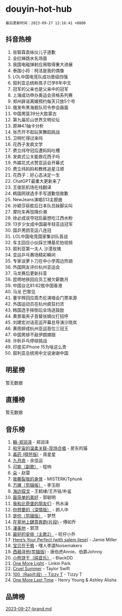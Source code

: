 # douyin-hot-hub

`最后更新时间：2023-09-27 12:16:41 +0800`

## 抖音热榜

1. 张智霖袁咏仪儿子道歉
1. 全红婵跳水名场面
1. 我国电磁弹射应用取得重大进展
1. 泰国小将：柯洁是我的偶像
1. LOL中国电竞队成功晋级四强
1. 叙利亚总统称孩子已学8年中文
1. 冠军的父亲也是父亲中的冠军
1. 上海成功申办奥运会资格系列赛
1. 郑州辟谣离婚预约每天只放5个号
1. 俄发布黑海舰队司令参会画面
1. 中国男篮39分大胜蒙古
1. 第九届尼山世界文明论坛
1. 原神4.1抽卡分析
1. 张杰开不起玩笑舞蹈挑战
1. 卫明忙得过来吗
1. 花西子发疯文学
1. 费立纬夺冠后遭妈妈吐槽
1. 发疯式公关能救花西子吗
1. 外媒花式点赞亚运会开幕式
1. 费立纬妈妈和教练追星汪顺
1. 花西子：好心态决定一生
1. ChatGPT最重大更新来了
1. 王俊凯机场在线翻译
1. 韩国网球选手手写道歉信致歉
1. NewJeans演唱S13主题曲
1. 孙颖莎获胜后日本队员跺脚尖叫
1. 摩托车再现降价潮
1. 徐必成说夺冠后最想吃江西水粉
1. 13岁少女成中国最年轻亚运冠军
1. 国乒男团亚运八连冠
1. LOL中国电竞国家集训队首战
1. 车主回应小伙踩兰博基尼拍视频
1. 叙利亚第一夫人 沙漠玫瑰
1. 亚运乒乓赛场精彩瞬间
1. 专家谈萝卜刀在中小学周边热销
1. 外国网友评价杭州亚运会
1. 马龙赛后更新抖音
1. 昆明地铁回应员工被欠薪数月
1. 中国台北81:62胜中国香港
1. 马龙 巴黎见
1. 董宇辉回应周杰伦演唱会门票来源
1. 外国运动员在杭州疯狂扫货
1. 韩国选手摔倒后全场送鼓励
1. 黄景瑜夹子音替张婧仪打招呼
1. 刘建宏对话亚运开幕总导演沙晓岚
1. 黄雨婷成杭州亚运首位三冠王
1. 中国男排不敌伊朗摘银
1. 许昕乒乓停球挑战
1. 印度买iPhone 15为啥这么贵
1. 叙利亚总统用中文说谢谢中国

## 明星榜

暂无数据

## 直播榜

暂无数据

## 音乐榜

1. [瞬-郑润泽](https://sf3-cdn-tos.douyinstatic.com/obj/tos-cn-ve-2774/oYXHIohzvbNAzBhHgyksWpRM4bfkDsBdBDAynw) - 郑润泽
1. [和宇宙的温柔关联-现场合唱](https://sf6-cdn-tos.douyinstatic.com/obj/tos-cn-ve-2774/o0hONGDYQBgk0e5bqDeQOonVmncA6tC2nBwZLT) - 房东的猫
1. [毒药 (释怀版)](https://sf3-cdn-tos.douyinstatic.com/obj/tos-cn-ve-2774/oYILMEAzspdZBIzy4frJNB8ZHPHWAhiwowd4Ad) - 周星星
1. [九月底](https://sf6-cdn-tos.douyinstatic.com/obj/tos-cn-ve-2774/oMfewG4PDTFhF8iz3OGQ7ABH5i6fCgnMaoCbzZ) - 余佳运
1. [可能（副歌）](https://sf3-cdn-tos.douyinstatic.com/obj/tos-cn-ve-2774/cde1731888894259b333569393c2fb51) - 程响
1. [朵](https://sf6-cdn-tos.douyinstatic.com/obj/tos-cn-ve-2774/932f5bdfcd7c47b880525e92ab8a4999) - 赵雷
1. [我撕裂我的身体](https://sf3-cdn-tos.douyinstatic.com/obj/tos-cn-ve-2774/o0cWZzf7vIzpjLQBHPXwtFhMxYUvsP8AoC8EgA) - MISTERK/Tphunk
1. [万疆（剪辑版）](https://sf3-cdn-tos.douyinstatic.com/obj/tos-cn-ve-2774/ooG7oVgFlDTelKCjCsTTobQvbdtj1BBQXnfZd8) - 李玉刚
1. [海边探戈](https://sf3-cdn-tos.douyinstatic.com/obj/tos-cn-ve-2774/os9gE0VQCGqt6VQkZDyBBYvfSDY0QFe3vVmubn) - 王鹤棣/王齐铭/朴鲨
1. [最简单的美好](https://sf6-cdn-tos.douyinstatic.com/obj/tos-cn-ve-2774/a3623594908d4f208709c19c9584f981) - 郭聪明
1. [我和比奇堡的朋友们](https://sf6-cdn-tos.douyinstatic.com/obj/tos-cn-ve-2774/f0505db981ea4a6d91453a15924a82aa) - 热水澡
1. [你想要的（深情版）](https://sf3-cdn-tos.douyinstatic.com/obj/tos-cn-ve-2774/oIMnk8GFpoYUtBP39qsBLeMCDPQxxYcI4gbeZS) - 颜人中
1. [是你（剪辑版）](https://sf3-cdn-tos.douyinstatic.com/obj/tos-cn-ve-2774/46019dae783c4c969944217fe1cfafc4) - 梦然
1. [在草地上肆意奔跑(片段)](https://sf6-cdn-tos.douyinstatic.com/obj/tos-cn-ve-2774/8831d494742f45dabdfa8adb8b817259) - 傅如乔
1. [凄美地](https://sf6-cdn-tos.douyinstatic.com/obj/tos-cn-ve-2774/oshF4RgFMhmTSa4jCaHNUXI0NetFtBBQBzBZdf) - 郭顶
1. [最好的安排（主歌2）](https://sf3-cdn-tos.douyinstatic.com/obj/tos-cn-ve-2774/oMMZX1DuHpMwgoDztBmZswgQnbCeeANZxBHkFY) - 旺仔小乔
1. [Here’s Your Perfect (with salem ilese)](https://sf3-cdn-tos.douyinstatic.com/obj/tos-cn-ve-2774/076b1576c6c546598f803fe53da388a7) - Jamie Miller
1. [宝贝在干嘛](https://sf6-cdn-tos.douyinstatic.com/obj/tos-cn-ve-2774/okW4hBCfJI5B2ZEgTCtikhMW7IafzNrBQIYkpJ) - 嘿人李逵Noisemakers
1. [西厢寻他(剪辑版)](https://sf3-cdn-tos.douyinstatic.com/obj/tos-cn-ve-2774/oUsAVfAQKlRNxEv5qxvIB8o5qmIWUcXbzJKJhw) - 唐伯虎Annie、伯爵Johnny
1. [小熊饼干（纯音乐）](https://sf6-cdn-tos.douyinstatic.com/obj/tos-cn-ve-2774/c25d7893334c4ded99a2ae09f9e2a7d6) - BlackDD
1. [One More Light](https://sf6-cdn-tos.douyinstatic.com/obj/tos-cn-ve-2774/okIBCInhecoGOE5h6ZvqCBYtfXCIMQEbgkRKgD) - Linkin Park
1. [Cruel Summer](https://sf6-cdn-tos.douyinstatic.com/obj/tos-cn-ve-2774/b35ad770e6d4495abefaa493fa46b555) - Taylor Swift
1. [100（Rap片段）- Tizzy T](https://sf3-cdn-tos.douyinstatic.com/obj/tos-cn-ve-2774/f3d21de5ab834c0f9bb7443c06f73d04) - Tizzy T
1. [One More Last Time](https://sf6-cdn-tos.douyinstatic.com/obj/tos-cn-ve-2774/oAzTlo0LUAdCAIhjktsKWcLAEUKmZwGcOoB1fy) - Henry Young & Ashley Alisha

## 品牌榜

[2023-09-27-brand.md](2023-09-27-brand.md)

